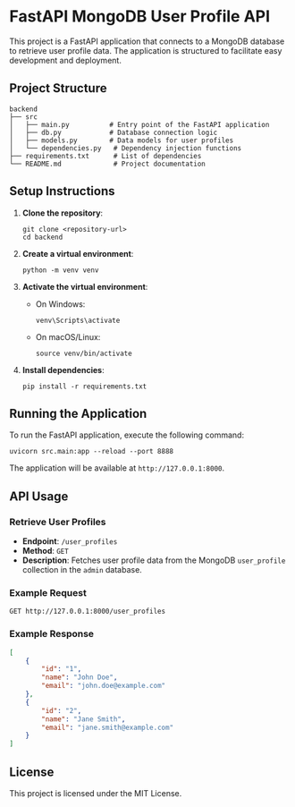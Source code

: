 # FastAPI MongoDB User Profile API

This project is a FastAPI application that connects to a MongoDB database to retrieve user profile data. The application is structured to facilitate easy development and deployment.

## Project Structure

```
backend
├── src
│   ├── main.py          # Entry point of the FastAPI application
│   ├── db.py            # Database connection logic
│   ├── models.py        # Data models for user profiles
│   └── dependencies.py   # Dependency injection functions
├── requirements.txt      # List of dependencies
└── README.md             # Project documentation
```

## Setup Instructions

1. **Clone the repository**:
   ```
   git clone <repository-url>
   cd backend
   ```

2. **Create a virtual environment**:
   ```
   python -m venv venv
   ```

3. **Activate the virtual environment**:
   - On Windows:
     ```
     venv\Scripts\activate
     ```
   - On macOS/Linux:
     ```
     source venv/bin/activate
     ```

4. **Install dependencies**:
   ```
   pip install -r requirements.txt
   ```

## Running the Application

To run the FastAPI application, execute the following command:

```
uvicorn src.main:app --reload --port 8888
```

The application will be available at `http://127.0.0.1:8000`.

## API Usage

### Retrieve User Profiles

- **Endpoint**: `/user_profiles`
- **Method**: `GET`
- **Description**: Fetches user profile data from the MongoDB `user_profile` collection in the `admin` database.

### Example Request

```
GET http://127.0.0.1:8000/user_profiles
```

### Example Response

```json
[
    {
        "id": "1",
        "name": "John Doe",
        "email": "john.doe@example.com"
    },
    {
        "id": "2",
        "name": "Jane Smith",
        "email": "jane.smith@example.com"
    }
]
```

## License

This project is licensed under the MIT License.